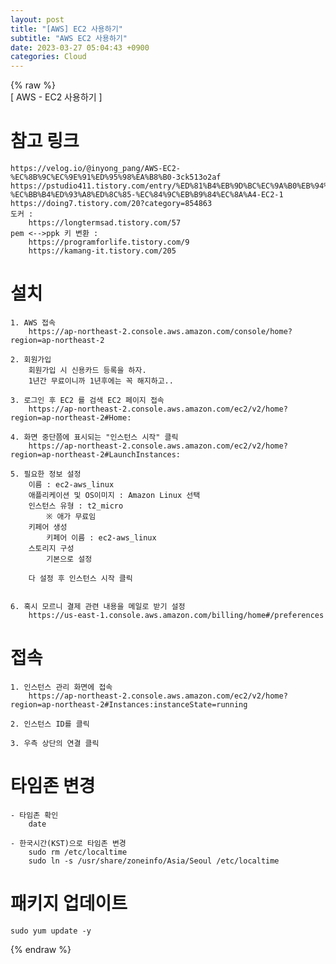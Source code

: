 ```yaml
---  
layout: post  
title: "[AWS] EC2 사용하기"  
subtitle: "AWS EC2 사용하기"  
date: 2023-03-27 05:04:43 +0900  
categories: Cloud  
---  
```

{% raw %}  
[ AWS - EC2 사용하기 ]  
  
# 참고 링크   
	https://velog.io/@inyong_pang/AWS-EC2-%EC%8B%9C%EC%9E%91%ED%95%98%EA%B8%B0-3ck513o2af  
	https://pstudio411.tistory.com/entry/%ED%81%B4%EB%9D%BC%EC%9A%B0%EB%94%A9-%EC%BB%B4%ED%93%A8%ED%8C%85-%EC%84%9C%EB%B9%84%EC%8A%A4-EC2-1  
	https://doing7.tistory.com/20?category=854863  
	도커 :   
		https://longtermsad.tistory.com/57  
	pem <-->ppk 키 변환 :   
		https://programforlife.tistory.com/9  
		https://kamang-it.tistory.com/205  
  
# 설치  
	1. AWS 접속  
		https://ap-northeast-2.console.aws.amazon.com/console/home?region=ap-northeast-2  
  
	2. 회원가입  
		회원가입 시 신용카드 등록을 하자.  
		1년간 무료이니까 1년후에는 꼭 해지하고..  
  
	3. 로그인 후 EC2 를 검색 EC2 페이지 접속  
		https://ap-northeast-2.console.aws.amazon.com/ec2/v2/home?region=ap-northeast-2#Home:  
  
	4. 화면 중단쯤에 표시되는 "인스턴스 시작" 클릭  
		https://ap-northeast-2.console.aws.amazon.com/ec2/v2/home?region=ap-northeast-2#LaunchInstances:  
  
	5. 필요한 정보 설정  
		이름 : ec2-aws_linux  
		애플리케이션 및 OS이미지 : Amazon Linux 선택  
		인스턴스 유형 : t2_micro   
			※ 애가 무료임  
		키페어 생성  
			키페어 이름 : ec2-aws_linux  
		스토리지 구성  
			기본으로 설정  
		  
		다 설정 후 인스턴스 시작 클릭  
  
  
	6. 혹시 모르니 결제 관련 내용을 메일로 받기 설정  
		https://us-east-1.console.aws.amazon.com/billing/home#/preferences  
  
# 접속  
	  
	1. 인스턴스 관리 화면에 접속  
		https://ap-northeast-2.console.aws.amazon.com/ec2/v2/home?region=ap-northeast-2#Instances:instanceState=running  
	  
	2. 인스턴스 ID를 클릭  
  
	3. 우측 상단의 연결 클릭  
  
  
# 타임존 변경  
	  
	- 타임존 확인  
		date  
	  
	- 한국시간(KST)으로 타임존 변경  
		sudo rm /etc/localtime  
		sudo ln -s /usr/share/zoneinfo/Asia/Seoul /etc/localtime  
  
  
# 패키지 업데이트  
	sudo yum update -y  
{% endraw %}